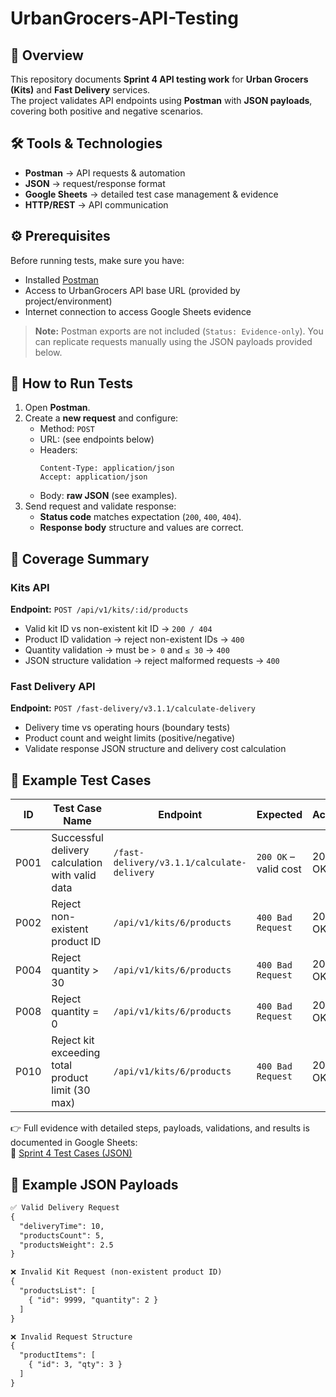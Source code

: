 # UrbanGrocers-API-Testing  

## 📌 Overview  
This repository documents **Sprint 4 API testing work** for **Urban Grocers (Kits)** and **Fast Delivery** services.  
The project validates API endpoints using **Postman** with **JSON payloads**, covering both positive and negative scenarios.  

## 🛠 Tools & Technologies  
- **Postman** → API requests & automation  
- **JSON** → request/response format  
- **Google Sheets** → detailed test case management & evidence  
- **HTTP/REST** → API communication  

## ⚙️ Prerequisites  
Before running tests, make sure you have:  
- Installed [Postman](https://www.postman.com/downloads/)  
- Access to UrbanGrocers API base URL (provided by project/environment)  
- Internet connection to access Google Sheets evidence  

> **Note:** Postman exports are not included (`Status: Evidence-only`). You can replicate requests manually using the JSON payloads provided below.  

## 🚀 How to Run Tests  
1. Open **Postman**.  
2. Create a **new request** and configure:  
   - Method: `POST`  
   - URL: (see endpoints below)  
   - Headers:  
     ```
     Content-Type: application/json
     Accept: application/json
     ```  
   - Body: **raw JSON** (see examples).  
3. Send request and validate response:  
   - **Status code** matches expectation (`200`, `400`, `404`).  
   - **Response body** structure and values are correct.  

## 🧪 Coverage Summary  

### Kits API  
**Endpoint:** `POST /api/v1/kits/:id/products`  
- Valid kit ID vs non-existent kit ID → `200 / 404`  
- Product ID validation → reject non-existent IDs → `400`  
- Quantity validation → must be `> 0` and `≤ 30` → `400`  
- JSON structure validation → reject malformed requests → `400`  

### Fast Delivery API  
**Endpoint:** `POST /fast-delivery/v3.1.1/calculate-delivery`  
- Delivery time vs operating hours (boundary tests)  
- Product count and weight limits (positive/negative)  
- Validate response JSON structure and delivery cost calculation  

## 📄 Example Test Cases  

| **ID** | **Test Case Name**                                     | **Endpoint**                               | **Expected**          | **Actual** | **Status** |
|--------|--------------------------------------------------------|--------------------------------------------|-----------------------|------------|------------|
| P001   | Successful delivery calculation with valid data        | `/fast-delivery/v3.1.1/calculate-delivery` | `200 OK` – valid cost | 200 OK     | ✅ PASSED  |
| P002   | Reject non-existent product ID                         | `/api/v1/kits/6/products`                  | `400 Bad Request`     | 200 OK     | ❌ FAILED  |
| P004   | Reject quantity > 30                                   | `/api/v1/kits/6/products`                  | `400 Bad Request`     | 200 OK     | ❌ FAILED  |
| P008   | Reject quantity = 0                                    | `/api/v1/kits/6/products`                  | `400 Bad Request`     | 200 OK     | ❌ FAILED  |
| P010   | Reject kit exceeding total product limit (30 max)      | `/api/v1/kits/6/products`                  | `400 Bad Request`     | 200 OK     | ❌ FAILED  |

👉 Full evidence with detailed steps, payloads, validations, and results is documented in Google Sheets:  
📎 [Sprint 4 Test Cases (JSON)](PUT-YOUR-GOOGLE-SHEET-LINK-HERE)  


## 🧾 Example JSON Payloads  

```md
✅ Valid Delivery Request
{
  "deliveryTime": 10,
  "productsCount": 5,
  "productsWeight": 2.5
}

❌ Invalid Kit Request (non-existent product ID)
{
  "productsList": [
    { "id": 9999, "quantity": 2 }
  ]
}

❌ Invalid Request Structure
{
  "productItems": [
    { "id": 3, "qty": 3 }
  ]
}
